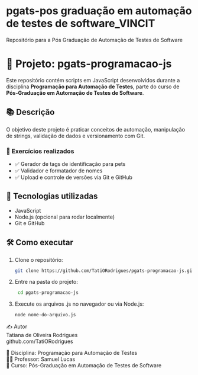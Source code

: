 # pgats-pos graduação em automação de testes de software_VINCIT
Repositório para a Pós Graduação de Automação de Testes de Software

# 🐶 Projeto: pgats-programacao-js

Este repositório contém scripts em JavaScript desenvolvidos durante a disciplina **Programação para Automação de Testes**, parte do curso de **Pós-Graduação em Automação de Testes de Software**.

## 📚 Descrição

O objetivo deste projeto é praticar conceitos de automação, manipulação de strings, validação de dados e versionamento com Git.

### 🚀 Exercícios realizados

- ✅ Gerador de tags de identificação para pets
- ✅ Validador e formatador de nomes
- ✅ Upload e controle de versões via Git e GitHub

## 🧪 Tecnologias utilizadas

- JavaScript
- Node.js (opcional para rodar localmente)
- Git e GitHub

## 🛠️ Como executar

1. Clone o repositório:
   ```bash
   git clone https://github.com/TatiORodrigues/pgats-programacao-js.git
2. Entre na pasta do projeto:
   ```bash
    cd pgats-programacao-js

3. Execute os arquivos .js no navegador ou via Node.js:
    ```bash
    node nome-do-arquivo.js

✍️ Autor <br>
Tatiana de Oliveira Rodrigues <br>
github.com/TatiORodrigues <br>

📘 Disciplina: Programação para Automação de Testes <br>
👨‍🏫 Professor: Samuel Lucas <br>
🏫 Curso: Pós-Graduação em Automação de Testes de Software

